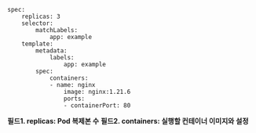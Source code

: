 ```
spec:
    replicas: 3
    selector:
        matchLabels:
            app: example
    template:
        metadata:
            labels:
                app: example
        spec:
            containers:
            - name: nginx
                image: nginx:1.21.6
                ports:
                - containerPort: 80
```

**필드1. replicas: Pod 복제본 수**
**필드2. containers: 실행할 컨테이너 이미지와 설정**

